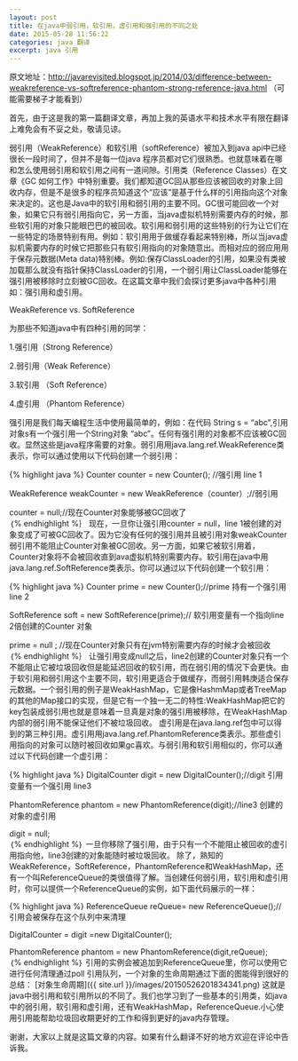 ```yaml
---
layout: post
title: 在java中弱引用，软引用，虚引用和强引用的不同之处
date: 2015-05-28 11:56:22
categories: java 翻译
excerpt: java 引用
---
```


原文地址：http://javarevisited.blogspot.jp/2014/03/difference-between-weakreference-vs-softreference-phantom-strong-reference-java.html （可能需要梯子才能看到）

首先，由于这是我的第一篇翻译文章，再加上我的英语水平和技术水平有限在翻译上难免会有不妥之处，敬请见谅。


弱引用（WeakReference）和软引用（softReference）被加入到java api中已经很长一段时间了，但并不是每一位java 程序员都对它们很熟悉。也就意味着在哪和怎么使用弱引用和软引用之间有一道间隙。引用类（Reference Classes）在文章《GC 如何工作》中特别重要。我们都知道GC回从那些应该被回收的对象上回收内存，但是不是很多的程序员知道这个“应该”是基于什么样的引用指向这个对象来决定的。这也是Java中的软引用和弱引用的主要不同。GC很可能回收一个对象，如果它只有弱引用指向它，另一方面，当java虚拟机特别需要内存的时候，那些软引用的对象只能眼巴巴的被回收。软引用和弱引用的这些特别的行为让它们在一些特定的场景特别有用。例如：软引用用于做缓存看起来特别棒，所以当java虚拟机需要内存的时候它把那些只有软引用指向的对象随意出。而相对应的弱应用用于保存元数据(Meta data)特别棒。例如:保存ClassLoader的引用，如果没有类被加载那么就没有指针保持ClassLoader的引用，一个弱引用让ClassLoader能够在强引用被移除时立刻被GC回收。在这篇文章中我们会探讨更多java中各种引用如：强引用和虚引用。

WeakReference vs. SoftReference

为那些不知道java中有四种引用的同学：

1.强引用（Strong Reference）

2.弱引用（Weak Reference）

3.软引用 （Soft Reference）

4.虚引用 （Phantom Reference）


强引用是我们每天编程生活中使用最简单的，例如：在代码 String s = “abc”,引用对象s有一个强引用一个String对象 “abc”。任何有强引用的对象都不应该被GC回收。显然这些是java程序需要的对象。弱引用用java.lang.ref.WeakReference类表示，你可以通过使用以下代码创建一个弱引用：

{% highlight java %}
Counter counter = new Counter(); //强引用 line 1  

WeakReference<Counter> weakCounter = new WeakReference<Counter>（counter）;//弱引用  

counter = null;//现在Counter对象能够被GC回收了  
｛% endhighlight %｝
 现在，一旦你让强引用counter = null，line 1被创建的对象变成了可被GC回收了。因为它没有任何的强引用并且被引用对象weakCounter弱引用不能阻止Counter对象被GC回收。另一方面，如果它被软引用着，Counter对象将不会被回收直到ava虚拟机特别需要内存。软引用在java中用java.lang.ref.SoftReference类表示。你可以通过以下代码创建一个软引用：

 {% highlight java %}
Counter prime = new Counter();//prime 持有一个强引用 line 2  

SoftReference<Counter> soft = new SoftReference<Counter>(prime);// 软引用变量有一个指向line 2倍创建的Counter 对象  

prime = null ; //现在Counter对象只有在jvm特别需要内存的时候才会被回收  
｛% endhighlight %｝
让强引用变成null之后，line2创建的Counter对象只有一个不能阻止它被垃圾回收但是能延迟回收的软引用，而在弱引用的情况下会更快。由于软引用和弱引用这个主要不同，软引用更适合于做缓存，而弱引用韩庚适合保存元数据。一个弱引用的例子是WeakHashMap，它是像HashmMap或者TreeMap的其他的Map接口的实现，但是它有一个独一无二的特性:WeakHashMap把它的key包装成弱引用也就是意味着一旦真是对象的强引用被移除，在WeakHashMap内部的弱引用不能保证他们不被垃圾回收。
虚引用是在java.lang.ref包中可以得到的第三种引用。虚引用用java.lang.ref.PhantomReference类表示。那些虚引用指向的对象可以随时被回收如果gc喜欢。与弱引用和软引用相似的，你可以通过以下代码创建一个虚引用：


{% highlight java %}
DigitalCounter digit = new DigitalCounter();//digit 引用变量有一个强引用 line3

PhantomReference<DigitalCounter> phantom = new PhantomReference<DigitalCounter>(digit);//line3 创建的对象的虚引用  

digit = null;  
｛% endhighlight %｝
一旦你移除了强引用，由于只有一个不能阻止被回收的虚引用指向他，line3创建的对象能随时被垃圾回收。
除了，熟知的WeakReference，SoftReference，PhantomReference和WeakHashMap，还有一个叫ReferenceQueue的类很值得了解。当创建任何弱引用，软引用和虚引用时，你可以提供一个ReferenceQueue的实例，如下面代码展示的一样：


{% highlight java %}
ReferenceQueue reQueue= new ReferenceQueue();// 引用会被保存在这个队列中来清理  

DigitalCounter = digit =new DigitalCounter();  

PhantomReference<DigitalCounter> phantom = new PhantomReference<DigitalCounter>(digit,reQueue);  
｛% endhighlight %｝
引用的实例会被追加到ReferenceQueue里，你可以使用它进行任何清理通过poll 引用队列，一个对象的生命周期通过下面的图能得到很好的总结：
  [对象生命周期]({{ site.url }}/images/20150526201834341.png)
这就是java中弱引用和软引用所以的不同了。我们也学习到了一些基本的引用类，如java中的弱引用，软引用和虚引用，还有WeakHashMap，ReferenceQueue.小心使用引用能帮助垃圾回收期更好的工作和得到更好的java内存管理。

谢谢，大家以上就是这篇文章的内容。如果有什么翻译不好的地方欢迎在评论中告诉我。
